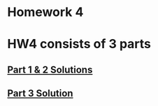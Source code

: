 # Homework 4

# HW4 consists of 3 parts

## [Part 1 & 2 Solutions](./part1&2_sol.md)

## [Part 3 Solution](./part3_sol.md)


